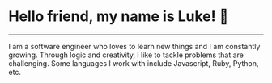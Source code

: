 # Hello friend, my name is Luke! 👋
---
I am a software engineer who loves to learn new things and I am constantly growing. Through logic and creativity, I like to tackle problems that are challenging. Some languages I work with include Javascript, Ruby, Python, etc.  

<!--
**lukenadackapadam/lukenadackapadam** is a ✨ _special_ ✨ repository because its `README.md` (this file) appears on your GitHub profile.

Here are some ideas to get you started:

- 🔭 I’m currently working on ...
- 🌱 I’m currently learning ...
- 👯 I’m looking to collaborate on ...
- 🤔 I’m looking for help with ...
- 💬 Ask me about ...
- 📫 How to reach me: ...
- 😄 Pronouns: ...
- ⚡ Fun fact: ...
-->
